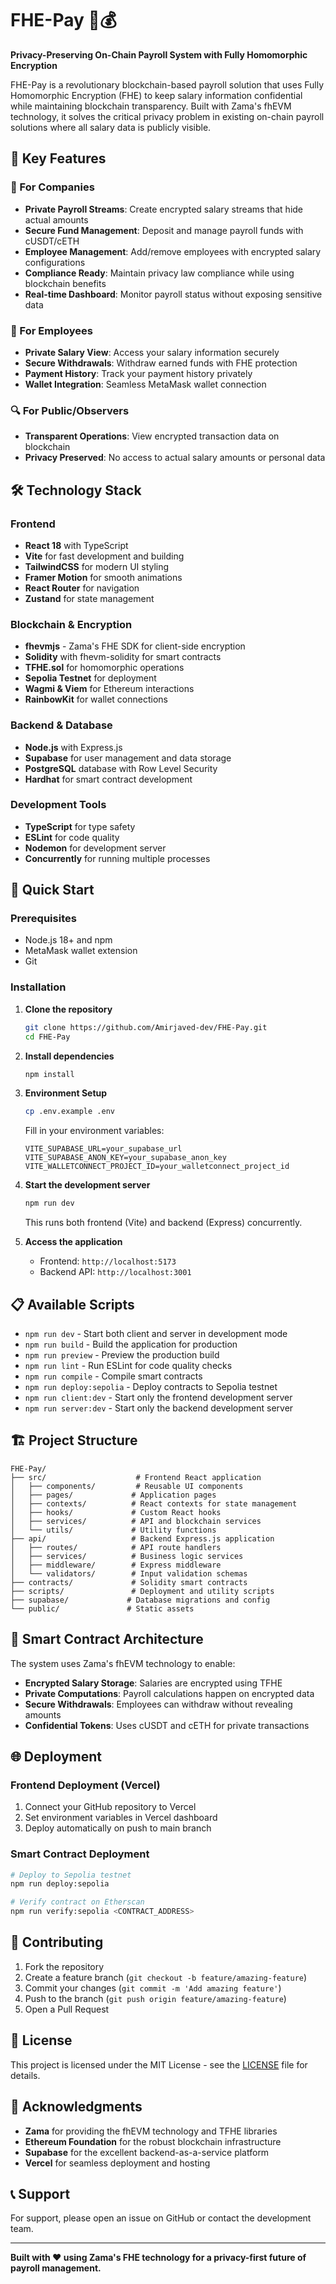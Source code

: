 # FHE-Pay 🔐💰

**Privacy-Preserving On-Chain Payroll System with Fully Homomorphic Encryption**

FHE-Pay is a revolutionary blockchain-based payroll solution that uses Fully Homomorphic Encryption (FHE) to keep salary information confidential while maintaining blockchain transparency. Built with Zama's fhEVM technology, it solves the critical privacy problem in existing on-chain payroll solutions where all salary data is publicly visible.

## 🌟 Key Features

### 🏢 For Companies
- **Private Payroll Streams**: Create encrypted salary streams that hide actual amounts
- **Secure Fund Management**: Deposit and manage payroll funds with cUSDT/cETH
- **Employee Management**: Add/remove employees with encrypted salary configurations
- **Compliance Ready**: Maintain privacy law compliance while using blockchain benefits
- **Real-time Dashboard**: Monitor payroll status without exposing sensitive data

### 👥 For Employees
- **Private Salary View**: Access your salary information securely
- **Secure Withdrawals**: Withdraw earned funds with FHE protection
- **Payment History**: Track your payment history privately
- **Wallet Integration**: Seamless MetaMask wallet connection

### 🔍 For Public/Observers
- **Transparent Operations**: View encrypted transaction data on blockchain
- **Privacy Preserved**: No access to actual salary amounts or personal data

## 🛠️ Technology Stack

### Frontend
- **React 18** with TypeScript
- **Vite** for fast development and building
- **TailwindCSS** for modern UI styling
- **Framer Motion** for smooth animations
- **React Router** for navigation
- **Zustand** for state management

### Blockchain & Encryption
- **fhevmjs** - Zama's FHE SDK for client-side encryption
- **Solidity** with fhevm-solidity for smart contracts
- **TFHE.sol** for homomorphic operations
- **Sepolia Testnet** for deployment
- **Wagmi & Viem** for Ethereum interactions
- **RainbowKit** for wallet connections

### Backend & Database
- **Node.js** with Express.js
- **Supabase** for user management and data storage
- **PostgreSQL** database with Row Level Security
- **Hardhat** for smart contract development

### Development Tools
- **TypeScript** for type safety
- **ESLint** for code quality
- **Nodemon** for development server
- **Concurrently** for running multiple processes

## 🚀 Quick Start

### Prerequisites
- Node.js 18+ and npm
- MetaMask wallet extension
- Git

### Installation

1. **Clone the repository**
   ```bash
   git clone https://github.com/Amirjaved-dev/FHE-Pay.git
   cd FHE-Pay
   ```

2. **Install dependencies**
   ```bash
   npm install
   ```

3. **Environment Setup**
   ```bash
   cp .env.example .env
   ```
   
   Fill in your environment variables:
   ```env
   VITE_SUPABASE_URL=your_supabase_url
   VITE_SUPABASE_ANON_KEY=your_supabase_anon_key
   VITE_WALLETCONNECT_PROJECT_ID=your_walletconnect_project_id
   ```

4. **Start the development server**
   ```bash
   npm run dev
   ```

   This runs both frontend (Vite) and backend (Express) concurrently.

5. **Access the application**
   - Frontend: `http://localhost:5173`
   - Backend API: `http://localhost:3001`

## 📋 Available Scripts

- `npm run dev` - Start both client and server in development mode
- `npm run build` - Build the application for production
- `npm run preview` - Preview the production build
- `npm run lint` - Run ESLint for code quality checks
- `npm run compile` - Compile smart contracts
- `npm run deploy:sepolia` - Deploy contracts to Sepolia testnet
- `npm run client:dev` - Start only the frontend development server
- `npm run server:dev` - Start only the backend development server

## 🏗️ Project Structure

```
FHE-Pay/
├── src/                    # Frontend React application
│   ├── components/         # Reusable UI components
│   ├── pages/             # Application pages
│   ├── contexts/          # React contexts for state management
│   ├── hooks/             # Custom React hooks
│   ├── services/          # API and blockchain services
│   └── utils/             # Utility functions
├── api/                   # Backend Express.js application
│   ├── routes/            # API route handlers
│   ├── services/          # Business logic services
│   ├── middleware/        # Express middleware
│   └── validators/        # Input validation schemas
├── contracts/             # Solidity smart contracts
├── scripts/               # Deployment and utility scripts
├── supabase/             # Database migrations and config
└── public/               # Static assets
```

## 🔐 Smart Contract Architecture

The system uses Zama's fhEVM technology to enable:

- **Encrypted Salary Storage**: Salaries are encrypted using TFHE
- **Private Computations**: Payroll calculations happen on encrypted data
- **Secure Withdrawals**: Employees can withdraw without revealing amounts
- **Confidential Tokens**: Uses cUSDT and cETH for private transactions

## 🌐 Deployment

### Frontend Deployment (Vercel)
1. Connect your GitHub repository to Vercel
2. Set environment variables in Vercel dashboard
3. Deploy automatically on push to main branch

### Smart Contract Deployment
```bash
# Deploy to Sepolia testnet
npm run deploy:sepolia

# Verify contract on Etherscan
npm run verify:sepolia <CONTRACT_ADDRESS>
```

## 🤝 Contributing

1. Fork the repository
2. Create a feature branch (`git checkout -b feature/amazing-feature`)
3. Commit your changes (`git commit -m 'Add amazing feature'`)
4. Push to the branch (`git push origin feature/amazing-feature`)
5. Open a Pull Request

## 📄 License

This project is licensed under the MIT License - see the [LICENSE](LICENSE) file for details.

## 🙏 Acknowledgments

- **Zama** for providing the fhEVM technology and TFHE libraries
- **Ethereum Foundation** for the robust blockchain infrastructure
- **Supabase** for the excellent backend-as-a-service platform
- **Vercel** for seamless deployment and hosting

## 📞 Support

For support, please open an issue on GitHub or contact the development team.

---

**Built with ❤️ using Zama's FHE technology for a privacy-first future of payroll management.**

